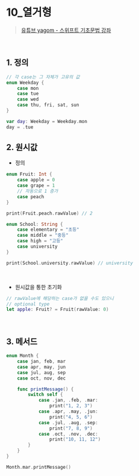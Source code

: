 # 10_열거형

>[유튜브 yagom - 스위프트 기초문법 강좌](https://www.youtube.com/playlist?list=PLz8NH7YHUj_ZmlgcSETF51Z9GSSU6Uioy)

<br>

## 1. 정의
```swift
// 각 case는 그 자체가 고유의 값
enum Weekday {
    case mon
    case tue
    case wed
    case thu, fri, sat, sun
}

var day: Weekday = Weekday.mon
day = .tue
```

## 2. 원시값
- 정의
```swift
enum Fruit: Int {
    case apple = 0
    case grape = 1
    // 자동으로 1 증가
    case peach
}

print(Fruit.peach.rawValue) // 2

enum School: String {
    case elementary = "초등"
    case middle = "중등"
    case high = "고등"
    case university
}

print(School.university.rawValue) // university
```
<br>

- 원시값을 통한 초기화
```swift
// rawValue에 해당하는 case가 없을 수도 있으니
// optional type
let apple: Fruit? = Fruit(rawValue: 0)
```

<br>

## 3. 메서드
```swift
enum Month {
    case jan, feb, mar
    case apr, may, jun
    case jul, aug, sep
    case oct, nov, dec

    func printMessage() {
        switch self {
            case .jan, .feb, .mar:
                print("1, 2, 3")
            case .apr, .may, .jun:
                print("4, 5, 6")
            case .jul, .aug, .sep:
                print("7, 8, 9")
            case .oct, .nov, .dec:
                print("10, 11, 12")
        }
    }
}

Month.mar.printMessage()
```
